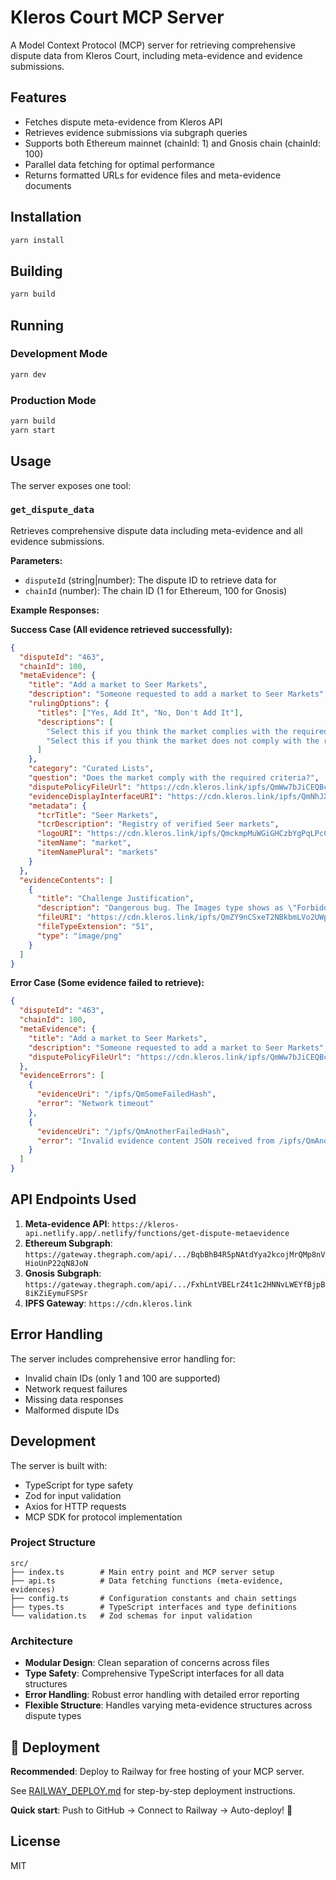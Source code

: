 # Kleros Court MCP Server

A Model Context Protocol (MCP) server for retrieving comprehensive dispute data from Kleros Court, including meta-evidence and evidence submissions.

## Features

- Fetches dispute meta-evidence from Kleros API
- Retrieves evidence submissions via subgraph queries  
- Supports both Ethereum mainnet (chainId: 1) and Gnosis chain (chainId: 100)
- Parallel data fetching for optimal performance
- Returns formatted URLs for evidence files and meta-evidence documents

## Installation

```bash
yarn install
```

## Building

```bash
yarn build
```

## Running

### Development Mode
```bash
yarn dev
```

### Production Mode
```bash
yarn build
yarn start
```

## Usage

The server exposes one tool:

### `get_dispute_data`

Retrieves comprehensive dispute data including meta-evidence and all evidence submissions.

**Parameters:**
- `disputeId` (string|number): The dispute ID to retrieve data for
- `chainId` (number): The chain ID (1 for Ethereum, 100 for Gnosis)

**Example Responses:**

**Success Case (All evidence retrieved successfully):**
```json
{
  "disputeId": "463",
  "chainId": 100,
  "metaEvidence": {
    "title": "Add a market to Seer Markets",
    "description": "Someone requested to add a market to Seer Markets",
    "rulingOptions": {
      "titles": ["Yes, Add It", "No, Don't Add It"],
      "descriptions": [
        "Select this if you think the market complies with the required criteria and should be added.",
        "Select this if you think the market does not comply with the required criteria and should not be added."
      ]
    },
    "category": "Curated Lists",
    "question": "Does the market comply with the required criteria?",
    "disputePolicyFileUrl": "https://cdn.kleros.link/ipfs/QmWw7bJiCEQBcN7ufZZwxSR7wzKvVC3oyPWoE5nj4BfD4W/seer-verified-markets-on-gnosis-policy.pdf",
    "evidenceDisplayInterfaceURI": "https://cdn.kleros.link/ipfs/QmNhJXtMrxeJu4fpchPruGrL93bm2M4VmDZ8pj4x6FqnHJ/index.html",
    "metadata": {
      "tcrTitle": "Seer Markets",
      "tcrDescription": "Registry of verified Seer markets",
      "logoURI": "https://cdn.kleros.link/ipfs/QmckmpMuWGiGHCzbYgPqLPcCvLDj4YDPRZB63p7VaAjrbB/seer-logo-2-.png",
      "itemName": "market",
      "itemNamePlural": "markets"
    }
  },
  "evidenceContents": [
    {
      "title": "Challenge Justification",
      "description": "Dangerous bug. The Images type shows as \"Forbidden file type\" on the curated frontend. Then it shows the images, but at this point, I don't know what to trust. This is extremely dangerous and we must reject the item, the users must be protected.",
      "fileURI": "https://cdn.kleros.link/ipfs/QmZY9nCSxeT2NBkbmLVo2UWp4CtN2sDYr14HeeuK6iZ13h",
      "fileTypeExtension": "51",
      "type": "image/png"
    }
  ]
}
```

**Error Case (Some evidence failed to retrieve):**
```json
{
  "disputeId": "463",
  "chainId": 100,
  "metaEvidence": {
    "title": "Add a market to Seer Markets",
    "description": "Someone requested to add a market to Seer Markets",
    "disputePolicyFileUrl": "https://cdn.kleros.link/ipfs/QmWw7bJiCEQBcN7ufZZwxSR7wzKvVC3oyPWoE5nj4BfD4W/seer-verified-markets-on-gnosis-policy.pdf"
  },
  "evidenceErrors": [
    {
      "evidenceUri": "/ipfs/QmSomeFailedHash",
      "error": "Network timeout"
    },
    {
      "evidenceUri": "/ipfs/QmAnotherFailedHash",
      "error": "Invalid evidence content JSON received from /ipfs/QmAnotherFailedHash"
    }
  ]
}
```

## API Endpoints Used

1. **Meta-evidence API**: `https://kleros-api.netlify.app/.netlify/functions/get-dispute-metaevidence`
2. **Ethereum Subgraph**: `https://gateway.thegraph.com/api/.../BqbBhB4R5pNAtdYya2kcojMrQMp8nVHioUnP22qN8JoN`
3. **Gnosis Subgraph**: `https://gateway.thegraph.com/api/.../FxhLntVBELrZ4t1c2HNNvLWEYfBjpB8iKZiEymuFSPSr`
4. **IPFS Gateway**: `https://cdn.kleros.link`

## Error Handling

The server includes comprehensive error handling for:
- Invalid chain IDs (only 1 and 100 are supported)
- Network request failures
- Missing data responses
- Malformed dispute IDs

## Development

The server is built with:
- TypeScript for type safety
- Zod for input validation
- Axios for HTTP requests
- MCP SDK for protocol implementation

### Project Structure

```
src/
├── index.ts        # Main entry point and MCP server setup
├── api.ts          # Data fetching functions (meta-evidence, evidences)
├── config.ts       # Configuration constants and chain settings
├── types.ts        # TypeScript interfaces and type definitions
└── validation.ts   # Zod schemas for input validation
```

### Architecture

- **Modular Design**: Clean separation of concerns across files
- **Type Safety**: Comprehensive TypeScript interfaces for all data structures
- **Error Handling**: Robust error handling with detailed error reporting
- **Flexible Structure**: Handles varying meta-evidence structures across dispute types

## 🚀 Deployment

**Recommended**: Deploy to Railway for free hosting of your MCP server.

See [RAILWAY_DEPLOY.md](./RAILWAY_DEPLOY.md) for step-by-step deployment instructions.

**Quick start**: Push to GitHub → Connect to Railway → Auto-deploy! 🚂

## License

MIT 